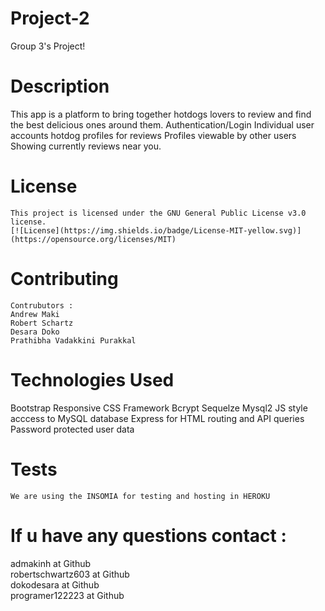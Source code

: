 # Project-2
Group 3's Project!


  # Description
  This app is a platform to bring together hotdogs lovers to review and find the best delicious ones around them.
  Authentication/Login
Individual user accounts hotdog profiles for reviews
Profiles viewable by other users
Showing currently reviews near you.
   
  
  # License
    This project is licensed under the GNU General Public License v3.0 license.
    [![License](https://img.shields.io/badge/License-MIT-yellow.svg)](https://opensource.org/licenses/MIT)

  # Contributing
    Contrubutors :
    Andrew Maki
    Robert Schartz
    Desara Doko
    Prathibha Vadakkini Purakkal

 # Technologies Used

  Bootstrap
Responsive CSS Framework
Bcrypt
Sequelze
Mysql2
JS style acccess to MySQL database
Express
for HTML routing and API queries
Password protected user data

  # Tests
    We are using the INSOMIA for testing and hosting in HEROKU
    
  
  # If u have any questions contact :
 admakinh at Github  
 robertschwartz603 at Github  
 dokodesara at Github  
 programer122223  at Github  

  


